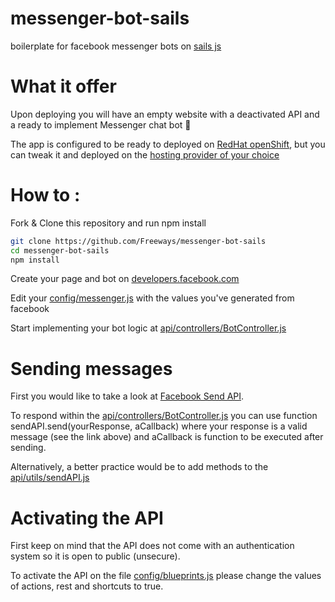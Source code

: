 # messenger-bot-sails

boilerplate for facebook messenger bots on [sails js](http://sailsjs.com/)

# What it offer

Upon deploying you will have an empty website with a deactivated API and a ready to implement Messenger chat bot :rocket:

The app is configured to be ready to deployed on [RedHat openShift](https://openshift.redhat.com/), but you can tweak it and deployed on the [hosting provider of your choice](http://sailsjs.com/documentation/concepts/deployment)

# How to :

Fork & Clone this repository  and run npm install

```sh
git clone https://github.com/Freeways/messenger-bot-sails
cd messenger-bot-sails
npm install
```

Create your page and bot on [developers.facebook.com](https://developers.facebook.com/docs/messenger-platform/guides/quick-start)

Edit your [config/messenger.js](config/messenger.js) with the values you've generated from facebook

Start implementing your bot logic at [api/controllers/BotController.js](api/controllers/BotController.js)

# Sending messages

First you would like to take a look at [Facebook Send API](https://developers.facebook.com/docs/messenger-platform/send-api-reference).

To respond within the [api/controllers/BotController.js](api/controllers/BotController.js) you can use function sendAPI.send(yourResponse, aCallback) where your response is a valid message (see the link above) and aCallback is function to be executed after sending.

Alternatively, a better practice would be to add methods to the [api/utils/sendAPI.js](api/utils/sendAPI.js)

# Activating the API

First keep on mind that the API does not come with an authentication system so it is open to public (unsecure).

To activate the API on the file [config/blueprints.js](config/blueprints.js) please change the values of actions, rest and shortcuts to true.